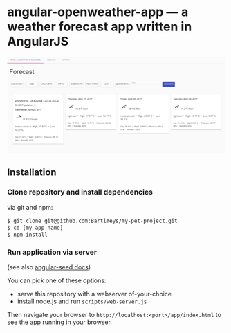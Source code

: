 # angular-openweather-app — a weather forecast app written in AngularJS

<img src="app/Screenshot_1.png" alt="Open Weather App"/>

## Installation

### Clone repository and install dependencies

via git and npm:

```
$ git clone git@github.com:Bartimeys/my-pet-project.git
$ cd [my-app-name]
$ npm install
```

### Run application via server

(see also [angular-seed docs](https://github.com/angular/angular-seed))

You can pick one of these options:

* serve this repository with a webserver of-your-choice
* install node.js and run `scripts/web-server.js`

Then navigate your browser to `http://localhost:<port>/app/index.html` to see the app running in
your browser.


